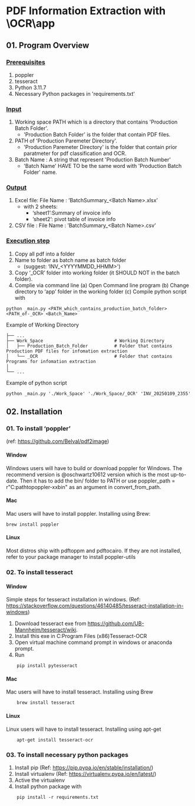 # PDF Information Extraction with \OCR\app

## 01. Program Overview

### <ins>Prerequisites</ins>
1. poppler
3. tesseract
3. Python 3.11.7
4. Necessary Python packages in 'requirements.txt'

### <ins>Input</ins>
1. Working space PATH which is a directory that contains 'Production Batch Folder'. 
    - 'Production Batch Folder' is the folder that contain PDF files.
2. PATH of 'Production Paremeter Directory'.
    - 'Production Paremeter Directory' is the folder that contain prior paratmeter for pdf classification and OCR.
3. Batch Name : A string that represent 'Production Batch Number'
    -  'Batch Name' HAVE TO be the same word with 'Production Batch Folder' name.

### <ins>Output</ins>
1. Excel file: File Name : ’BatchSummary\_\<Batch Name\>.xlsx’
    - with 2 sheets: 
        - ‘sheet1’:Summary of invoice info 
        - ‘sheet2’: pivot table of invoice info
2. CSV file : File Name : ’BatchSummary\_\<Batch Name\>.csv’

### <ins>Execution step</ins>
1. Copy all pdf into a folder
2. Name to folder as batch name as batch folder 
    - (suggest: ‘INV\_\<YYYYMMDD\_HHMM\>')
3. Copy ‘\_OCR’ folder into working folder (it SHOULD NOT in the batch folder).
4. Complie via command line
    (a) Open Command line program 
    (b) Change directory to ‘app’ folder in the working folder
    (c) Compile python script with
```
python _main.py <PATH_which_contains_production_batch_folder> <PATH_of-_OCR> <Batch_Name> 
```

Example of Working Directory

```
├── ...
├── Work_Space                           # Working Directory
│   ├── Production_Batch_Folder          # Folder that contains Production PDF files for infomation extraction
│   └── _OCR                             # Folder that contains Programs for infomation extraction
│                              
└── ...
```
Example of python script

```
python _main.py './Work_Space' './Work_Space/_OCR' 'INV_20250109_2355' 

```

## 02. Installation

### 01. To install ‘poppler’ 
(ref: https://github.com/Belval/pdf2image)
	
#### **Window**
Windows users will have to build or download poppler for Windows. The recommend version is  @oschwartz10612 version which is the most up-to-date. Then it has to add the bin/ folder to PATH or use poppler\_path = r"C:pathtopoppler-xxbin" as an argument in convert\_from\_path.

#### **Mac**
Mac users will have to install poppler. Installing using Brew:

	brew install poppler

#### **Linux**
Most distros ship with pdftoppm and pdftocairo. If they are not installed, refer to your package manager to install poppler-utils


### 02. To install tesseract
#### **Window**
Simple steps for tesseract installation in windows. (Ref: https://stackoverflow.com/questions/46140485/tesseract-installation-in-windows)
1. Download tesseract exe from https://github.com/UB-Mannheim/tesseract/wiki.
2. Install this exe in C:Program Files (x86)Tesseract-OCR
3. Open virtual machine command prompt in windows or anaconda prompt.
4. Run 
```	
    pip install pytesseract
```	

#### **Mac**
Mac users will have to install tesseract. Installing using Brew
```		    
    brew install tesseract
```	

#### **Linux**
Linux users will have to install tesseract. Installing using apt-get
```		
    apt-get install tesseract-ocr
```	

### 03. To install necessary python packages
1. Install pip (Ref: https://pip.pypa.io/en/stable/installation/)
2. Install virtualenv  (Ref: https://virtualenv.pypa.io/en/latest/)
3. Active the virtualenv
4. Install python package with
```	
    pip install -r requirements.txt
```

